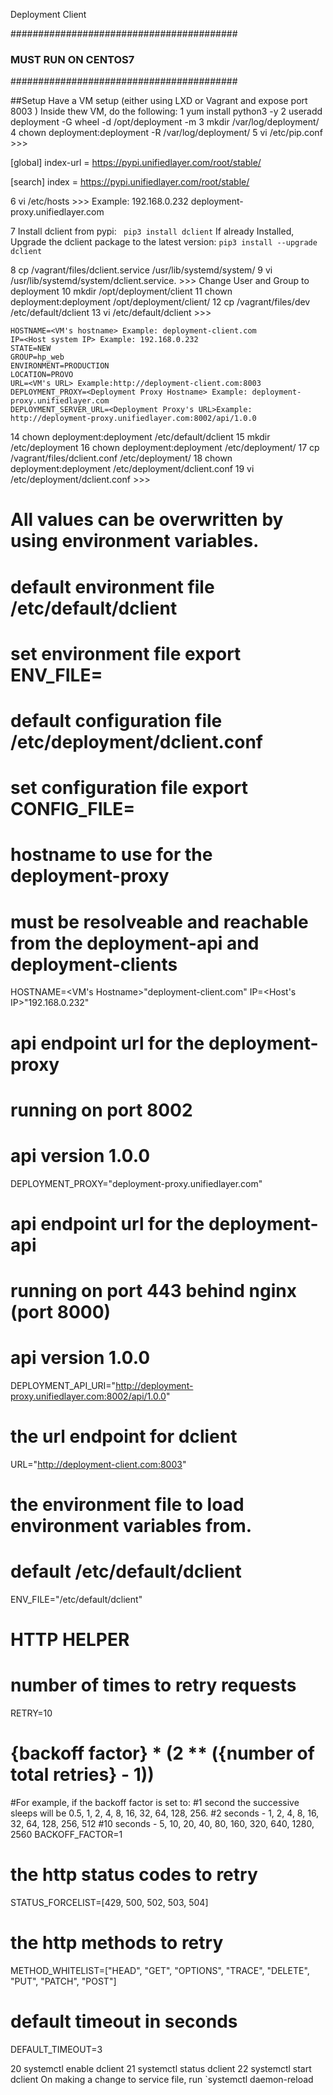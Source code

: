 Deployment Client

#########################################
###       MUST RUN ON CENTOS7         ###
#########################################

##Setup
Have a VM setup (either using LXD or Vagrant and expose port 8003 )
Inside thew VM, do the following:
1  yum install python3 -y
2  useradd deployment -G wheel -d /opt/deployment -m
3  mkdir  /var/log/deployment/
4  chown deployment:deployment -R /var/log/deployment/
5  vi /etc/pip.conf >>>

[global]
index-url = https://pypi.unifiedlayer.com/root/stable/

[search]
index = https://pypi.unifiedlayer.com/root/stable/


6  vi /etc/hosts >>> 
           <host system IP address> <deployment proxy hostname >
           Example: 192.168.0.232 deployment-proxy.unifiedlayer.com

7  Install dclient from pypi:
       ` pip3 install dclient`
   If already Installed, Upgrade the dclient package to the latest version:
        `pip3 install --upgrade dclient`

8  cp /vagrant/files/dclient.service /usr/lib/systemd/system/
9  vi /usr/lib/systemd/system/dclient.service. >>> Change User and Group to deployment
10  mkdir /opt/deployment/client
11  chown deployment:deployment /opt/deployment/client/
12  cp /vagrant/files/dev /etc/default/dclient
13  vi /etc/default/dclient >>>

    HOSTNAME=<VM's hostname> Example: deployment-client.com
    IP=<Host system IP> Example: 192.168.0.232
    STATE=NEW
    GROUP=hp_web
    ENVIRONMENT=PRODUCTION
    LOCATION=PROVO
    URL=<VM's URL> Example:http://deployment-client.com:8003
    DEPLOYMENT_PROXY=<Deployment Proxy Hostname> Example: deployment-proxy.unifiedlayer.com
    DEPLOYMENT_SERVER_URL=<Deployment Proxy's URL>Example: http://deployment-proxy.unifiedlayer.com:8002/api/1.0.0

14  chown deployment:deployment /etc/default/dclient
15  mkdir /etc/deployment
16  chown deployment:deployment /etc/deployment/
17  cp /vagrant/files/dclient.conf /etc/deployment/
18  chown deployment:deployment /etc/deployment/dclient.conf
19  vi /etc/deployment/dclient.conf >>>


# All values can be overwritten by using environment variables.
# default environment file /etc/default/dclient
# set environment file export ENV_FILE=
# default configuration file /etc/deployment/dclient.conf
# set configuration file export CONFIG_FILE=

# hostname to use for the deployment-proxy
# must be resolveable and reachable from the deployment-api and deployment-clients
HOSTNAME=<VM's Hostname>"deployment-client.com"
IP=<Host's IP>"192.168.0.232"

# api endpoint url for the deployment-proxy
# running on port 8002
# api version 1.0.0
DEPLOYMENT_PROXY="deployment-proxy.unifiedlayer.com"

# api endpoint url for the deployment-api
# running on port 443 behind nginx (port 8000)
# api version 1.0.0
DEPLOYMENT_API_URI="http://deployment-proxy.unifiedlayer.com:8002/api/1.0.0"

# the url endpoint for dclient
URL="http://deployment-client.com:8003"

# the environment file to load environment variables from.
# default /etc/default/dclient
ENV_FILE="/etc/default/dclient"

# HTTP HELPER
# number of times to retry requests
RETRY=10
# {backoff factor} * (2 ** ({number of total retries} - 1))
#For example, if the backoff factor is set to:
#1 second the successive sleeps will be 0.5, 1, 2, 4, 8, 16, 32, 64, 128, 256.
#2 seconds - 1, 2, 4, 8, 16, 32, 64, 128, 256, 512
#10 seconds - 5, 10, 20, 40, 80, 160, 320, 640, 1280, 2560
BACKOFF_FACTOR=1
# the http status codes to retry
STATUS_FORCELIST=[429, 500, 502, 503, 504]
# the http methods to retry
METHOD_WHITELIST=["HEAD", "GET", "OPTIONS", "TRACE", "DELETE", "PUT", "PATCH", "POST"]
# default timeout in seconds
DEFAULT_TIMEOUT=3

20  systemctl enable dclient
21  systemctl status dclient
22  systemctl start dclient
   On making a change to service file, run `systemctl daemon-reload

